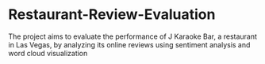 # Restaurant-Review-Evaluation
The project aims to evaluate the performance of J Karaoke Bar, a restaurant in Las Vegas, by analyzing its online reviews using sentiment analysis and word cloud visualization
